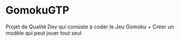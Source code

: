 # GomokuGTP
Projet de Qualité Dev qui consiste à coder le Jeu Gomoku + Créer un modèle qui peut jouer tout seul
